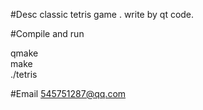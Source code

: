 #Desc 
classic tetris game . write by qt code.
 


#Compile and run

qmake   
make   
./tetris  
  
#Email
545751287@qq.com



